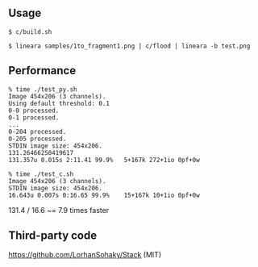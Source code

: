 
## Usage

```
$ c/build.sh

$ lineara samples/1to_fragment1.png | c/flood | lineara -b test.png
```

## Performance

```
% time ./test_py.sh 
Image 454x206 (3 channels).
Using default threshold: 0.1
0-0 processed.
0-1 processed.
...
0-204 processed.
0-205 processed.
STDIN image size: 454x206.
131.26466250419617
131.357u 0.015s 2:11.41 99.9%   5+167k 272+1io 0pf+0w

% time ./test_c.sh 
Image 454x206 (3 channels).
STDIN image size: 454x206.
16.643u 0.007s 0:16.65 99.9%    15+167k 10+1io 0pf+0w
```

131.4 / 16.6 ~= 7.9 times faster

## Third-party code

https://github.com/LorhanSohaky/Stack (MIT)
